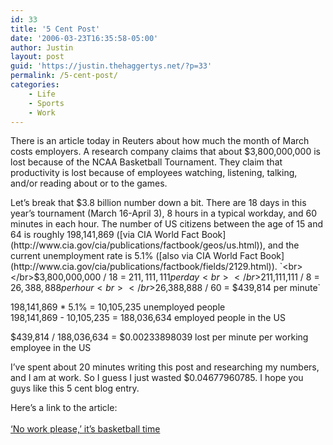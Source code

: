 ```yaml
---
id: 33
title: '5 Cent Post'
date: '2006-03-23T16:35:58-05:00'
author: Justin
layout: post
guid: 'https://justin.thehaggertys.net/?p=33'
permalink: /5-cent-post/
categories:
    - Life
    - Sports
    - Work
---
```


There is an article today in Reuters about how much the month of March costs employers. A research company claims that about $3,800,000,000 is lost because of the NCAA Basketball Tournament. They claim that productivity is lost because of employees watching, listening, talking, and/or reading about or to the games.

Let’s break that $3.8 billion number down a bit. There are 18 days in this year’s tournament (March 16-April 3), 8 hours in a typical workday, and 60 minutes in each hour. The number of US citizens between the age of 15 and 64 is roughly 198,141,869 ([via CIA World Fact Book](http://www.cia.gov/cia/publications/factbook/geos/us.html)), and the current unemployment rate is 5.1% ([also via CIA World Fact Book](http://www.cia.gov/cia/publications/factbook/fields/2129.html)).  
`<br></br>$3,800,000,000 / 18 = $211,111,111 per day<br></br>$211,111,111 / 8 = $26,388,888 per hour<br></br>$26,388,888 / 60 = $439,814 per minute`

198,141,869 \* 5.1% = 10,105,235 unemployed people  
198,141,869 - 10,105,235 = 188,036,634 employed people in the US

$439,814 / 188,036,634 = $0.00233898039 lost per minute per working employee in the US

I’ve spent about 20 minutes writing this post and researching my numbers, and I am at work. So I guess I just wasted $0.04677960785. I hope you guys like this 5 cent blog entry.

Here’s a link to the article:  
[  
‘No work please,’ it’s basketball time](http://today.reuters.com/news/newsarticle.aspx?type=topNews&storyid=2006-03-23T171946Z_01_N10322692_RTRUKOC_0_US-LIFE-WORK-US.xml)